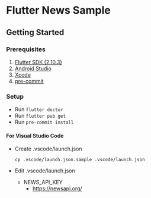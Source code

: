 # Flutter News Sample

## Getting Started

### Prerequisites

1. [Flutter SDK (2.10.3)](https://flutter.dev/docs/development/tools/sdk/releases)
2. [Android Studio](https://developer.android.com/studio/install)
3. [Xcode](https://apps.apple.com/us/app/xcode/id497799835)
4. [pre-commit](https://pre-commit.com/)

### Setup

- Run `flutter doctor`
- Run `flutter pub get`
- Run `pre-commit install`

#### For Visual Studio Code

- Create .vscode/launch.json
  ```
  cp .vscode/launch.json.sample .vscode/launch.json
  ```

- Edit .vscode/launch.json
  - NEWS_API_KEY
    - https://newsapi.org/
